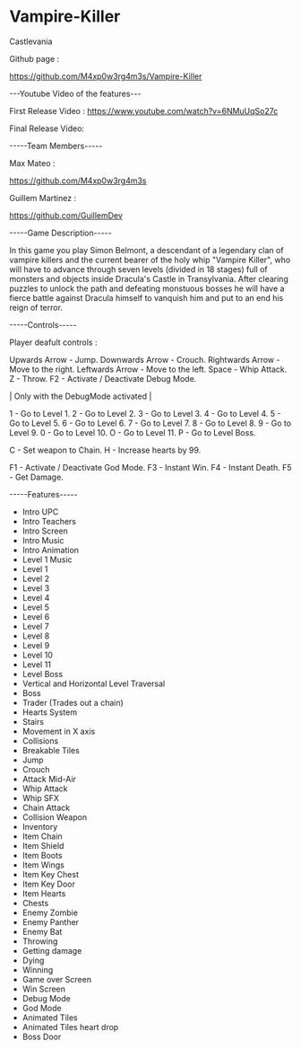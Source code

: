 # Vampire-Killer
Castlevania


Github page :

https://github.com/M4xp0w3rg4m3s/Vampire-Killer

---Youtube Video of the features---

First Release Video :
https://www.youtube.com/watch?v=6NMuUqSo27c

Final Release Video:


-----Team Members-----

Max Mateo :

https://github.com/M4xp0w3rg4m3s

Guillem Martinez :

https://github.com/GuillemDev

-----Game Description-----

In this game you play Simon Belmont,
a descendant of a legendary clan of 
vampire killers and the current bearer 
of the holy whip "Vampire Killer", 
who will have to advance through seven levels 
(divided in 18 stages) full of monsters and
objects inside Dracula's Castle in Transylvania.
After clearing puzzles to unlock the path and
defeating monstuous bosses he will have a 
fierce battle against Dracula himself to 
vanquish him and put to an end his reign 
of terror.

-----Controls-----

Player deafult controls : 

Upwards Arrow - Jump.
Downwards Arrow - Crouch.
Rightwards Arrow - Move to the right.
Leftwards Arrow - Move to the left.
Space - Whip Attack.
Z - Throw.
F2 - Activate / Deactivate Debug Mode.

| Only with the DebugMode activated |

1 - Go to Level 1.
2 - Go to Level 2.
3 - Go to Level 3.
4 - Go to Level 4.
5 - Go to Level 5.
6 - Go to Level 6.
7 - Go to Level 7.
8 - Go to Level 8.
9 - Go to Level 9.
0 - Go to Level 10.
O - Go to Level 11.
P - Go to Level Boss.

C - Set weapon to Chain.
H - Increase hearts by 99.

F1 - Activate / Deactivate God Mode.
F3 - Instant Win.
F4 - Instant Death.
F5 - Get Damage.

-----Features-----

- Intro UPC
- Intro Teachers
- Intro Screen
- Intro Music
- Intro Animation
- Level 1 Music
- Level 1
- Level 2
- Level 3
- Level 4
- Level 5
- Level 6
- Level 7
- Level 8
- Level 9
- Level 10
- Level 11
- Level Boss
- Vertical and Horizontal Level Traversal
- Boss
- Trader (Trades out a chain)
- Hearts System
- Stairs
- Movement in X axis
- Collisions
- Breakable Tiles
- Jump
- Crouch
- Attack Mid-Air
- Whip Attack
- Whip SFX
- Chain Attack
- Collision Weapon
- Inventory
- Item Chain
- Item Shield
- Item Boots
- Item Wings
- Item Key Chest
- Item Key Door
- Item Hearts
- Chests
- Enemy Zombie
- Enemy Panther
- Enemy Bat
- Throwing
- Getting damage
- Dying
- Winning
- Game over Screen
- Win Screen
- Debug Mode
- God Mode
- Animated Tiles
- Animated Tiles heart drop
- Boss Door
